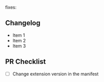 fixes: 

## Changelog
- Item 1
- Item 2
- Item 3

## PR Checklist
- [ ] Change extension version in the manifest